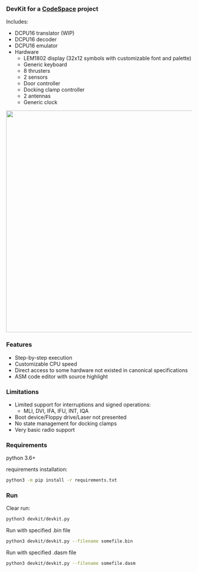 ### DevKit for a [CodeSpace](https://www.codespace-game.com) project

Includes:
* DCPU16 translator (WIP)
* DCPU16 decoder
* DCPU16 emulator
* Hardware
  * LEM1802 display (32x12 symbols with customizable font and palette)
  * Generic keyboard
  * 8 thrusters
  * 2 sensors
  * Door controller
  * Docking clamp controller
  * 2 antennas
  * Generic clock
  
 <img src="https://user-images.githubusercontent.com/5273398/96639370-4d37f880-132a-11eb-8b8f-f6043e1fec41.gif" width="600">

### Features
* Step-by-step execution
* Customizable CPU speed
* Direct access to some hardware not existed in canonical specifications
* ASM code editor with source highlight

### Limitations
* Limited support for interruptions and signed operations:
  * MLI, DVI, IFA, IFU, INT, IQA
* Boot device/Floppy drive/Laser not presented
* No state management for docking clamps 
* Very basic radio support

### Requirements
python 3.6+  

requirements installation: 
```sh
python3 -m pip install -r requirements.txt
```

### Run

Clear run: 
```sh
python3 devkit/devkit.py
```

Run with specified .bin file
```sh
python3 devkit/devkit.py --filename somefile.bin
```

Run with specified .dasm file
```sh
python3 devkit/devkit.py --filename somefile.dasm
```
